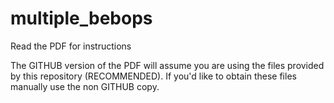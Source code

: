 # multiple_bebops

Read the PDF for instructions

The GITHUB version of the PDF will assume you are using the files provided by this repository (RECOMMENDED). If you'd like to obtain these files manually use the non GITHUB copy.
